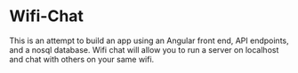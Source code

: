 # Wifi-Chat
This is an attempt to build an app using an Angular front end, API endpoints, and a nosql database. Wifi chat will allow you to run a server on localhost and chat with others on your same wifi.
